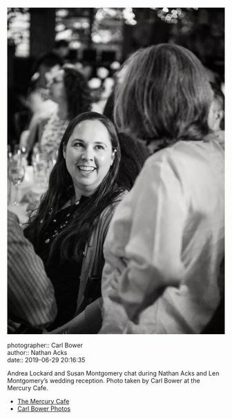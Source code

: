 ![Andrea Lockard and Susan Montgomery chat](assets/2019-06-29-set-3-the-reception-77.webp)

photographer:: Carl Bower  
author:: Nathan Acks  
date:: 2019-06-29 20:16:35

Andrea Lockard and Susan Montgomery chat during Nathan Acks and Len Montgomery’s wedding reception. Photo taken by Carl Bower at the Mercury Cafe.

* [The Mercury Cafe](http://mercurycafe.com)
* [Carl Bower Photos](https://carlbowerphotos.com)
